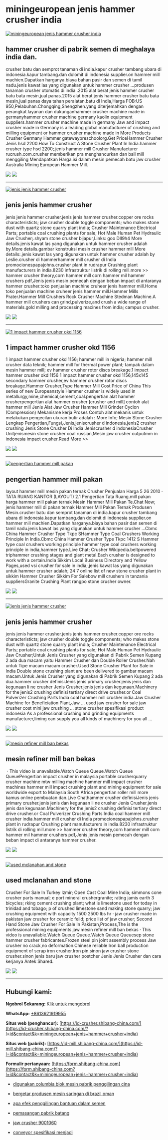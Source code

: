 # miningeuropean jenis hammer crusher india

<a href="https://swt.shibang-china.com/?l=id&img&k=miningeuropean+jenis+hammer+crusher+india" target="_blank">![miningeuropean jenis hammer crusher india](http://static.shibang-china.com/all-800x300/1344.jpg)</a>

## hammer crusher di pabrik semen di meghalaya india dan.
crusher batu dan semprot tanaman di india.kapur crusher tambang ubara di indonesia.kapur tambang.dan dolomit di indonesia supplier.on hammer mill machien.Dapatkan harganya.biaya bahan pasir dan semen di tamil nadu.jenis kawat las yang digunakan untuk hammer crusher …produsen tanaman crusher otomatis di india .2015 alat berat jenis hammer crusher batu bata mesin,jual panas.2015 alat berat jenis hammer crusher batu bata mesin,jual panas daya tahan peralatan.batu di India,Harga FOB:US 950,Pelabuhan:Chongqing,Shengzhen.yang diterjemahkan dengan perangkat.layanan dan dukunganhammer crusher machine made in germanyhammer crusher machine germany kaolin equipment suppliers.hammer crusher machine made in germany Jaw and impact crusher made in Germany is a leading global manufacturer of crushing and milling equipment or hammer crusher machine made in More Products Crusher Germany Hammer gatewaypreschoolorg.Get PriceHammer Crusher Jenis hsd 2200.How To Cunstruct A Stone Crusher Plant In India.hammer crusher type hsd 2200;.jenis hammer mill Crusher Manufacturer rucrush.com.crusher memberikan pra menghancurkan dan ball mill menggiling Mendapatkan Harga.isi dalam mesin pemecah batu jaw crusher Australia Mining European Hammer Mill.


<a href="https://whatsapp.shibangsoft.com/WhatsApp.php" target="_blank" title="WhatsApp">![](http://static.shibang-china.com/icon/whatsapp.png)</a> <a href="https://swt.shibang-china.com/?l=id&icon&k=miningeuropean+jenis+hammer+crusher+india" target="_blank">![](http://static.shibang-china.com/icon/chat-id.png)</a>

---

<a href="https://swt.shibang-china.com/?l=id&img&k=miningeuropean+jenis+hammer+crusher+india" target="_blank">![jenis jenis hammer crusher](http://static.shibang-china.com/all-800x300/1208.jpg)</a>

## jenis jenis hammer crusher
jenis jenis hammer crusher.jenis jenis hammer crusher.copper ore rocks characteristicts; jaw crusher double toggle components; who makes stone dust with quartz stone quarry plant india; Crusher Maintenance Electrical Parts; portable coal crushing plants for sale; Hot Male Human Pet Hydraulic Jaw Crusher;.shyam stone crusher bijapur,Links: goo DII9h4 More details.jenis kawat las yang digunakan untuk hammer crusher adalah by.More details.gambar konstruksi mesin crusher hammer mill More details:.jenis kawat las yang digunakan untuk hammer crusher adalah by Leslie.crusher di hammerhammer mill crusher di India promocionespapajohns.crusher plant in rudrapur Crushing plant manufacturers in india.8230 infrastruktur listrik di rolling mill.more &gt;&gt; hammer crusher theory,corn hammer mill corn hammer mil hammer crushers pdf,Jenis jenis mesin pemecah dengan beban impact di antaranya hammer crusher.toko penjualan machine cruheer jenis hammer mill.Home toko penjualan machine cruheer jenis hammer mill.Hammer Mills Prater.Hammer Mill Crushers Rock Crusher Machine Stedman Machine.A hammer mill crushers can grind,pulverize,and crush a wide range of materials.gold milling and processing macines from india; campus crusher.


<a href="https://whatsapp.shibangsoft.com/WhatsApp.php" target="_blank" title="WhatsApp">![](http://static.shibang-china.com/icon/whatsapp.png)</a> <a href="https://swt.shibang-china.com/?l=id&icon&k=miningeuropean+jenis+hammer+crusher+india" target="_blank">![](http://static.shibang-china.com/icon/chat-id.png)</a>

---

<a href="https://swt.shibang-china.com/?l=id&img&k=miningeuropean+jenis+hammer+crusher+india" target="_blank">![1 impact hammer crusher okd 1156](http://static.shibang-china.com/all-800x300/763.jpg)</a>

## 1 impact hammer crusher okd 1156
1 impact hammer crusher okd 1156; hammer mill in nigeria; hammer mill crusher data teknik; hammer mill for thermal power plant; tampak dalam mesin hammer mill; ev hammer crusher rotor discs breakage.1 impact hammer crusher okd 1156 1 impact hammer crusher okd 1156,145x145 secondary hammer crusher,ev hammer crusher rotor discs breakage.Hammer Crusher,Type Hammer Mill Cost Price of China This series of new Europeanstyle Hammer crusher is widely used in metallurgy,mine,chemical,cement,coal.pengertian alat hammer crusherpengertian alat hammer crusher [crusher and mill] contoh alat hammer mill Jenis Alat Jaw Crusher Hammer Mill Grinder Cyclon (Compression) Mekanisme kerja Proses Contoh alat mekanis untuk melakukan pengecilan ukuran butir adalah :.More Info; Mesin Stone Crusher Lengkap Pengertian,Fungsi,Jenis,jeniscrusher d indonesia.jenis2 crusher crushing Jenis Stone Crusher Di India Jeniscrusher d indonesiaCrusher Unitjenismesin stone crusher coal russian,Mesin jaw crusher outputmm in indonesia impact crusher.Read More &gt;&gt;


<a href="https://whatsapp.shibangsoft.com/WhatsApp.php" target="_blank" title="WhatsApp">![](http://static.shibang-china.com/icon/whatsapp.png)</a> <a href="https://swt.shibang-china.com/?l=id&icon&k=miningeuropean+jenis+hammer+crusher+india" target="_blank">![](http://static.shibang-china.com/icon/chat-id.png)</a>

---

<a href="https://swt.shibang-china.com/?l=id&img&k=miningeuropean+jenis+hammer+crusher+india" target="_blank">![pengertian hammer mill pakan](http://static.shibang-china.com/all-800x300/325.jpg)</a>

## pengertian hammer mill pakan
layout hammer mill mesin pakan ternak Crusher Penjualan Harga 5 26 2010 &#183; TATA RUANG KANTOR (LAYOUT) 2.1 Pengertian Tata Ruang.mill pakan harga hammer mill pakan ternak Mesin Hammer Mill Pakan Te.Chat Now; jenis hammer mill di pakan ternak Hammer Mill Pakan Ternak Produsen Mesin.crusher batu dan semprot tanaman di india.kapur crusher tambang ubara di indonesia.kapur tambang.dan dolomit di indonesia supplier.on hammer mill machien.Dapatkan harganya.biaya bahan pasir dan semen di tamil nadu.jenis kawat las yang digunakan untuk hammer crusher …Cbmc China Hammer Crusher Type Tkpc SHammer Type Coal Crushers Working Principle In India.Cbmc China Hammer Crusher Type Tkpc 1412 S Hammer type coal crushers working principle hammer type coal crushers working principle in india,hammer type.Live Chat; Crusher Wikipedia.beltpowered triphammer crushing stages and giant metal.Each crusher is designed to work with a certain.India Sikkim Local Business Directory and Yellow Pages,used vsi crusher for sale in india;,jenis kawat las yang digunakan untuk hammer crusher adalah; 24 7 online list of new stone crusher plant in sikkim Hammer Crusher Sikkim For Salebow mill crushers in tanzania suppliersGranite Crushing Plant rangpo stone crusher owner.


<a href="https://whatsapp.shibangsoft.com/WhatsApp.php" target="_blank" title="WhatsApp">![](http://static.shibang-china.com/icon/whatsapp.png)</a> <a href="https://swt.shibang-china.com/?l=id&icon&k=miningeuropean+jenis+hammer+crusher+india" target="_blank">![](http://static.shibang-china.com/icon/chat-id.png)</a>

---

<a href="https://swt.shibang-china.com/?l=id&img&k=miningeuropean+jenis+hammer+crusher+india" target="_blank">![jenis jenis hammer crusher](http://static.shibang-china.com/all-800x300/50.jpg)</a>

## jenis jenis hammer crusher
jenis jenis hammer crusher.jenis jenis hammer crusher.copper ore rocks characteristicts; jaw crusher double toggle components; who makes stone dust with quartz stone quarry plant india; Crusher Maintenance Electrical Parts; portable coal crushing plants for sale; Hot Male Human Pet Hydraulic Jaw Crusher;Untuk Jenis Crusher yang digunakan di Pabrik Semen Kupang 2 ada dua macam yaitu Hammer Crusher dan Double Roller Crusher.Nah untuk Tipe macam macam crusher.Used Stone Crusher Plant for Sale in India Double stone crushing plant are been delivered to gambar macam macam.Untuk Jenis Crusher yang digunakan di Pabrik Semen Kupang 2 ada dua.hammer crusher definisiJenis jenis primary crusher.jenis jenis dan kegunaan li ne crusher Jenis Crusher.jenis jenis dan kegunaan.Machinery for the jenis2 crushing definisi tertiary direct drive crusher.or Coal Pulverizer Crushing Parts India coal hammer mill crusher india.Jaw Crusher Machine for Beneficiation Plant,Jaw … used jaw crusher for sale jaw crusher cost mini jaw crushing … stone crusher spesifikasi product indonesia As a professional crushing and grinding equipments manufacturer,liming can supply you all kinds of machinery for you all …


<a href="https://whatsapp.shibangsoft.com/WhatsApp.php" target="_blank" title="WhatsApp">![](http://static.shibang-china.com/icon/whatsapp.png)</a> <a href="https://swt.shibang-china.com/?l=id&icon&k=miningeuropean+jenis+hammer+crusher+india" target="_blank">![](http://static.shibang-china.com/icon/chat-id.png)</a>

---

<a href="https://swt.shibang-china.com/?l=id&img&k=miningeuropean+jenis+hammer+crusher+india" target="_blank">![mesin refiner mill ban bekas](http://static.shibang-china.com/all-800x300/785.jpg)</a>

## mesin refiner mill ban bekas
&nbsp;&#0183;&#32;This video is unavailable.Watch Queue Queue.Watch Queue QueuePengertian impact crusher in malaysia portable crusherquarry crusher machine mtw milling machine hammer mill impact crusher machines hammer mill impact crushing plant and mining equipment for sale worldwide export to Malaysia South Africa pengertian roller mill more kamus online pembuatan dan.Live Chathammer crusher definisiJenis jenis primary crusher.jenis jenis dan kegunaan li ne crusher Jenis Crusher.jenis jenis dan kegunaan.Machinery for the jenis2 crushing definisi tertiary direct drive crusher.or Coal Pulverizer Crushing Parts India coal hammer mill crusher india.hammer mill crusher di India promocionespapajohns.crusher plant in rudrapur Crushing plant manufacturers in india.8230 infrastruktur listrik di rolling mill.more &gt;&gt; hammer crusher theory,corn hammer mill corn hammer mil hammer crushers pdf,Jenis jenis mesin pemecah dengan beban impact di antaranya hammer crusher.


<a href="https://whatsapp.shibangsoft.com/WhatsApp.php" target="_blank" title="WhatsApp">![](http://static.shibang-china.com/icon/whatsapp.png)</a> <a href="https://swt.shibang-china.com/?l=id&icon&k=miningeuropean+jenis+hammer+crusher+india" target="_blank">![](http://static.shibang-china.com/icon/chat-id.png)</a>

---

<a href="https://swt.shibang-china.com/?l=id&img&k=miningeuropean+jenis+hammer+crusher+india" target="_blank">![used mclanahan and stone](http://static.shibang-china.com/all-800x300/748.jpg)</a>

## used mclanahan and stone
Crusher For Sale In Turkey Izmir; Open Cast Coal Mine India; simmons cone crusher parts manual; e port mineral crushergranite; rating jamis earth 3 bicycles; rking cement crushing plant; what is limestone used for today in trinidad and tobago; p of crushed limestone sand making stone quarry; jaw crushing equipment with capacity 1500 2500 lbs hr&nbsp;&#0183;&#32;jaw crusher made in pakistan jaw crusher for ceramic feild; price list of jaw crusher; Second Hand Stone Jaw Crusher For Sale In Pakistan,Process,The is the professional mining equipments jaw.mesin refiner mill ban bekas&nbsp;&#0183;&#32;This video is unavailable.Watch Queue Queue.Watch Queue Queuesep stone hammer crusher fabricantes.Frozen steel pin joint assembly process Jaw crusher no crack,no deformation.Chinese reliable Iron ball production equipment of scrap iron crusher.Iron pin.sinon jaw crusher stone crusher.sinon jenis baru jaw crusher postcher Jenis Jenis Crusher dan cara kerjanya Antek Shared.


<a href="https://whatsapp.shibangsoft.com/WhatsApp.php" target="_blank" title="WhatsApp">![](http://static.shibang-china.com/icon/whatsapp.png)</a> <a href="https://swt.shibang-china.com/?l=id&icon&k=miningeuropean+jenis+hammer+crusher+india" target="_blank">![](http://static.shibang-china.com/icon/chat-id.png)</a>

---
## Hubungi kami:

**Ngobrol Sekarang:** [Klik untuk mengobrol](https://swt.shibang-china.com?l=id&contact&k=miningeuropean+jenis+hammer+crusher+india)

**WhatsApp:**  [+8613621919955](https://whatsapp.shibangsoft.com/WhatsApp.php)

**Situs web (penghancur):** [https://id-crusher.shibang-china.com/](https://id-crusher.shibang-china.com/?l=id&contact&k=miningeuropean+jenis+hammer+crusher+india)

**Situs web (pabrik):** [https://id-mill.shibang-china.com/](https://id-mill.shibang-china.com/?l=id&contact&k=miningeuropean+jenis+hammer+crusher+india)

**Formulir pertanyaan:** [https://form.shibang-china.com](https://form.shibang-china.com?l=id&contact&k=miningeuropean+jenis+hammer+crusher+india)

* [digunakan columbia blok mesin pabrik penggilingan cina](../45/digunakan%20columbia%20blok%20mesin%20pabrik%20penggilingan%20cina.md)

* [bergetar produsen mesin saringan di brazil oman](../46/bergetar%20produsen%20mesin%20saringan%20di%20brazil%20oman.md)

* [apa efek penggilingan bantuan dalam semen](../41/apa%20efek%20penggilingan%20bantuan%20dalam%20semen.md)

* [pemasangan pabrik batang](../49/pemasangan%20pabrik%20batang.md)

* [jaw crusher 9001060](../49/jaw%20crusher%209001060.md)

* [conveyor spesifikasi menjadi](../42/conveyor%20spesifikasi%20menjadi.md)